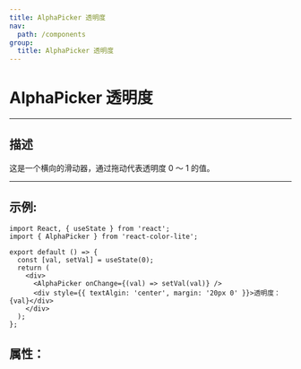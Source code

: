 ```yaml
---
title: AlphaPicker 透明度
nav:
  path: /components
group:
  title: AlphaPicker 透明度
---
```


# AlphaPicker 透明度

---

## 描述

这是一个横向的滑动器，通过拖动代表透明度 0 ～ 1 的值。

---

## 示例:

```tsx
import React, { useState } from 'react';
import { AlphaPicker } from 'react-color-lite';

export default () => {
  const [val, setVal] = useState(0);
  return (
    <div>
      <AlphaPicker onChange={(val) => setVal(val)} />
      <div style={{ textAlgin: 'center', margin: '20px 0' }}>透明度：{val}</div>
    </div>
  );
};
```

## 属性：

<API hideTitle></API>
